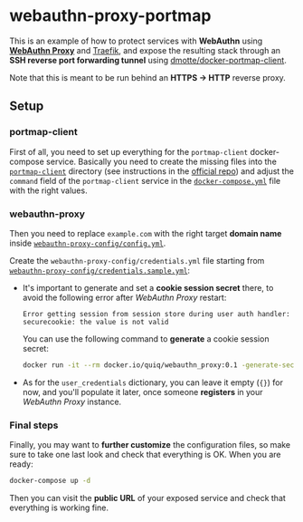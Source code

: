 # webauthn-proxy-portmap

This is an example of how to protect services with **WebAuthn** using [**WebAuthn Proxy**](https://github.com/Quiq/webauthn_proxy) and [Traefik](https://traefik.io/), and expose the resulting stack through an **SSH reverse port forwarding tunnel** using [dmotte/docker-portmap-client](https://github.com/dmotte/docker-portmap-client).

Note that this is meant to be run behind an **HTTPS &rarr; HTTP** reverse proxy.

## Setup

### portmap-client

First of all, you need to set up everything for the `portmap-client` docker-compose service. Basically you need to create the missing files into the [`portmap-client`](portmap-client) directory (see instructions in the [official repo](https://github.com/dmotte/docker-portmap-client)) and adjust the `command` field of the `portmap-client` service in the [`docker-compose.yml`](docker-compose.yml) file with the right values.

### webauthn-proxy

Then you need to replace `example.com` with the right target **domain name** inside [`webauthn-proxy-config/config.yml`](webauthn-proxy-config/config.yml).

Create the `webauthn-proxy-config/credentials.yml` file starting from [`webauthn-proxy-config/credentials.sample.yml`](webauthn-proxy-config/credentials.sample.yml):

- It's important to generate and set a **cookie session secret** there, to avoid the following error after _WebAuthn Proxy_ restart:

  ```
  Error getting session from session store during user auth handler: securecookie: the value is not valid
  ```

  You can use the following command to **generate** a cookie session secret:

  ```bash
  docker run -it --rm docker.io/quiq/webauthn_proxy:0.1 -generate-secret
  ```

- As for the `user_credentials` dictionary, you can leave it empty (`{}`) for now, and you'll populate it later, once someone **registers** in your _WebAuthn Proxy_ instance.

### Final steps

Finally, you may want to **further customize** the configuration files, so make sure to take one last look and check that everything is OK. When you are ready:

```bash
docker-compose up -d
```

Then you can visit the **public URL** of your exposed service and check that everything is working fine.
